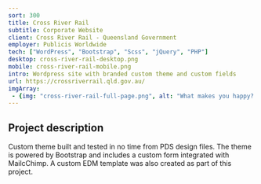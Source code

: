 ```yaml
---
sort: 300
title: Cross River Rail
subtitle: Corporate Website
client: Cross River Rail - Queensland Government
employer: Publicis Worldwide
tech: ["WordPress", "Bootstrap", "Scss", "jQuery", "PHP"]
desktop: cross-river-rail-desktop.png
mobile: cross-river-rail-mobile.png
intro: Wordpress site with branded custom theme and custom fields
url: https://crossriverrail.qld.gov.au/
imgArray:
 - {img: "cross-river-rail-full-page.png", alt: "What makes you happy? Select three #happyHealthyHabits you like doing."}
---
```


## Project description

Custom theme built and tested in no time from PDS design files. The theme is powered by Bootstrap and includes a custom form integrated with MailcChimp. A custom EDM template was also created as part of this project.
